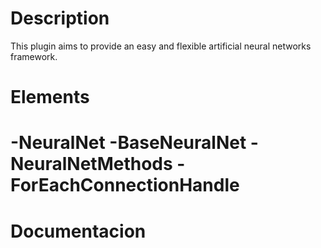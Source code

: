 <h1>Description</h1>
This plugin aims to provide an easy and flexible artificial neural networks framework.

<h1>Elements<h1>
-NeuralNet
-BaseNeuralNet
-NeuralNetMethods
-ForEachConnectionHandle
  
<h1>Documentacion</h1>

  
